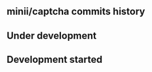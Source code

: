 minii/captcha commits history
-----------------------------

## Under development


## Development started

